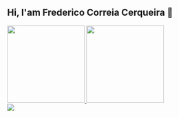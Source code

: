 ## Hi, I'am Frederico Correia Cerqueira 👋

<!--
**Frederico-CorreiaCerqueira/Frederico-CorreiaCerqueira** is a ✨ _special_ ✨ repository because its `README.md` (this file) appears on your GitHub profile.

Here are some ideas to get you started:

- 🔭 I’m currently working on ...
- 🌱 I’m currently learning ...
- 👯 I’m looking to collaborate on ...
- 🤔 I’m looking for help with ...
- 💬 Ask me about ...
- 📫 How to reach me: ...
- 😄 Pronouns: ...
- ⚡ Fun fact: ...
-->
<div >
  <a href="https://www.linkedin.com/in/frederico-correia-cerqueira">
  <img height="180em" src="https://github-readme-stats.vercel.app/api?username=Frederico-CorreiaCerqueira&show_icons=true&theme=catppuccin_latte"/>
  <img height="180em" src="https://github-readme-stats.vercel.app/api/top-langs/?username=Frederico-CorreiaCerqueira&layout-compact&langs_count&theme=catppuccin_latte"/>
</div>

<div>
  <a href="https://www.linkedin.com/in/frederico-correia-cerqueira" target="_blank"> <img src="https://img.shields.io/badge/LinkedIn-0077B5?style=for-the-badge&logo=linkedin&logoColor=white"> </a>
</div>
